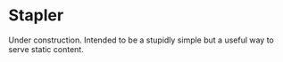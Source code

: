 # Stapler

Under construction. Intended to be a stupidly simple but a useful way to serve static content.
